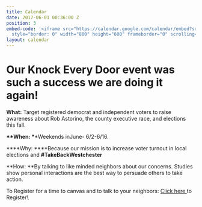 ```yaml
---
title: Calendar
date: 2017-06-01 00:36:00 Z
position: 3
embed-code: '<iframe src="https://calendar.google.com/calendar/embed?src=ny18indivisible%40gmail.com&ctz=America/New_York"
  style="border: 0" width="800" height="600" frameborder="0" scrolling="no"></iframe>'
layout: calendar
---
```


# **Our Knock Every Door event was such a success we are doing it again!**

**What:** Target registered democrat and independent voters to raise awareness about Rob Astorino, the county executive race, and elections this fall.

**\*\*When: \***\*Weekends inJune- 6/2-6/16.

**\*\*Why: \*\***Because our mission is to increase voter turnout in local elections and **#TakeBackWestchester**

**How: **By talking to like minded neighbors about our concerns. Studies show personal interactions are the best way to persuade others to take action.

To Register for a time to canvas and to talk to your neighbors: [Click here ](http://www.signupgenius.com/go/10c0f49ada62ba4f49-indivisible)to Register\\
